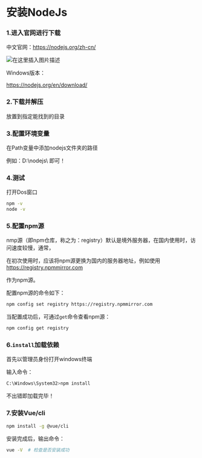 # 安装NodeJs

### 1.进入官网进行下载

中文官网：https://nodejs.org/zh-cn/

![在这里插入图片描述](https://img-blog.csdnimg.cn/16c91d8b347b4d718cd1aead586e9618.png)

Windows版本：

https://nodejs.org/en/download/

### 2.下载并解压

放置到指定能找到的目录

### 3.配置环境变量

在Path变量中添加nodejs文件夹的路径

例如：D:\nodejs\   即可！

### 4.测试

打开Dos窗口

```sh
npm -v
node -v
```

### 5.配置npm源

nmp源（即npm仓库，称之为：registry）默认是境外服务器，在国内使用时，访问速度较慢，通常，

在初次使用时，应该将npm源更换为国内的服务器地址，例如使用 https://registry.npmmirror.com

作为npm源。

配置npm源的命令如下：

```sh
npm config set registry https://registry.npmmirror.com
```

当配置成功后，可通过`get`命令查看npm源：

```sh
npm config get registry
```

### 6.`install`加载依赖

首先以管理员身份打开windows终端

输入命令：

```sh
C:\Windows\System32>npm install
```

不出错即加载完毕！

### 7.安装Vue/cli

```sh
npm install -g @vue/cli
```

安装完成后，输出命令：

```sh
vue -V  # 检查是否安装成功
```

